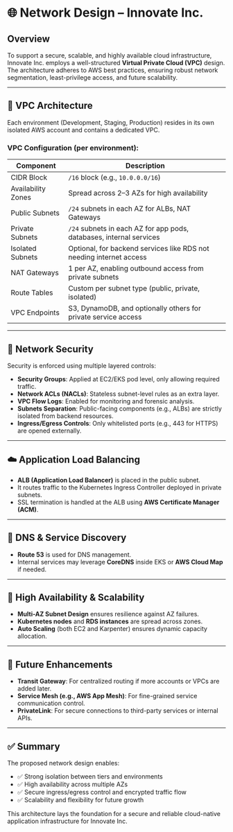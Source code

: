 # 🌐 Network Design – Innovate Inc.

## Overview

To support a secure, scalable, and highly available cloud infrastructure, Innovate Inc. employs a well-structured **Virtual Private Cloud (VPC)** design. The architecture adheres to AWS best practices, ensuring robust network segmentation, least-privilege access, and future scalability.

---

## 🔷 VPC Architecture

Each environment (Development, Staging, Production) resides in its own isolated AWS account and contains a dedicated VPC.

### VPC Configuration (per environment):

| Component              | Description                                                                 |
|------------------------|-----------------------------------------------------------------------------|
| CIDR Block             | `/16` block (e.g., `10.0.0.0/16`)                                           |
| Availability Zones     | Spread across 2–3 AZs for high availability                                 |
| Public Subnets         | `/24` subnets in each AZ for ALBs, NAT Gateways                             |
| Private Subnets        | `/24` subnets in each AZ for app pods, databases, internal services         |
| Isolated Subnets       | Optional, for backend services like RDS not needing internet access         |
| NAT Gateways           | 1 per AZ, enabling outbound access from private subnets                     |
| Route Tables           | Custom per subnet type (public, private, isolated)                          |
| VPC Endpoints          | S3, DynamoDB, and optionally others for private service access              |

---

## 🔐 Network Security

Security is enforced using multiple layered controls:

- **Security Groups**: Applied at EC2/EKS pod level, only allowing required traffic.
- **Network ACLs (NACLs)**: Stateless subnet-level rules as an extra layer.
- **VPC Flow Logs**: Enabled for monitoring and forensic analysis.
- **Subnets Separation**: Public-facing components (e.g., ALBs) are strictly isolated from backend resources.
- **Ingress/Egress Controls**: Only whitelisted ports (e.g., 443 for HTTPS) are opened externally.

---

## ☁️ Application Load Balancing

- **ALB (Application Load Balancer)** is placed in the public subnet.
- It routes traffic to the Kubernetes Ingress Controller deployed in private subnets.
- SSL termination is handled at the ALB using **AWS Certificate Manager (ACM)**.

---

## 🧩 DNS & Service Discovery

- **Route 53** is used for DNS management.
- Internal services may leverage **CoreDNS** inside EKS or **AWS Cloud Map** if needed.

---

## 🔄 High Availability & Scalability

- **Multi-AZ Subnet Design** ensures resilience against AZ failures.
- **Kubernetes nodes** and **RDS instances** are spread across zones.
- **Auto Scaling** (both EC2 and Karpenter) ensures dynamic capacity allocation.

---

## 🔧 Future Enhancements

- **Transit Gateway**: For centralized routing if more accounts or VPCs are added later.
- **Service Mesh (e.g., AWS App Mesh)**: For fine-grained service communication control.
- **PrivateLink**: For secure connections to third-party services or internal APIs.

---

## ✅ Summary

The proposed network design enables:

- ✅ Strong isolation between tiers and environments  
- ✅ High availability across multiple AZs  
- ✅ Secure ingress/egress control and encrypted traffic flow  
- ✅ Scalability and flexibility for future growth  

This architecture lays the foundation for a secure and reliable cloud-native application infrastructure for Innovate Inc.


